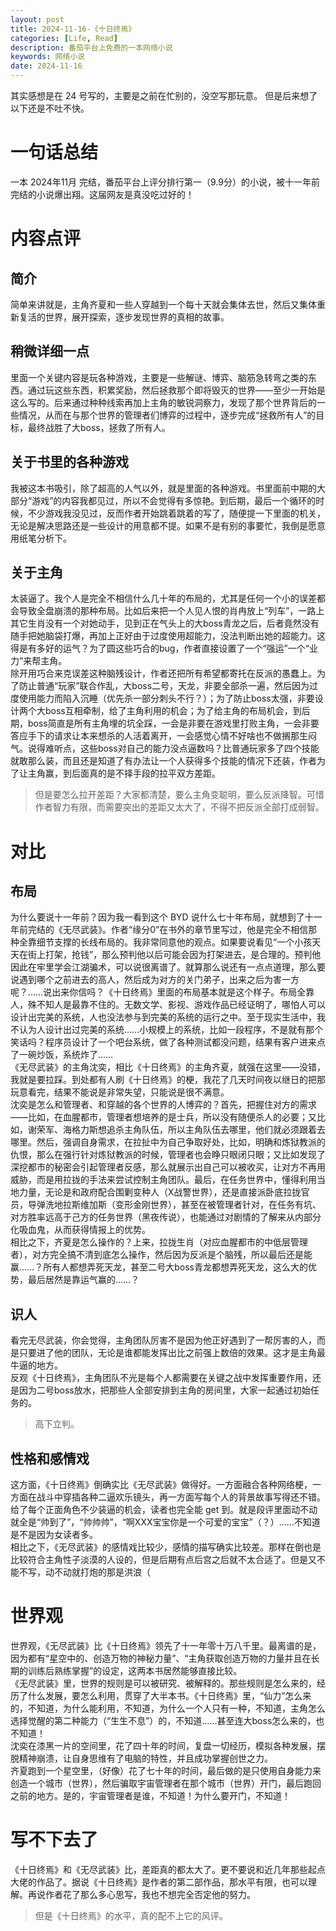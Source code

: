 ```yaml
---
layout: post
title: 2024-11-16-《十日终焉》
categories: [Life, Read]
description: 番茄平台上免费的一本网络小说
keywords: 网络小说
date: 2024-11-16
---
```


其实感想是在 24 号写的，主要是之前在忙别的，没空写那玩意。
但是后来想了以下还是不吐不快。

# 一句话总结
一本 2024年11月 完结，番茄平台上评分排行第一（9.9分）的小说，被十一年前完结的小说爆出翔。这届网友是真没吃过好的！

# 内容点评
## 简介
简单来讲就是，主角齐夏和一些人穿越到一个每十天就会集体去世，然后又集体重新复活的世界，展开探索，逐步发现世界的真相的故事。

## 稍微详细一点
里面一个关键内容是玩各种游戏，主要是一些解谜、博弈、脑筋急转弯之类的东西。通过玩这些东西，积累奖励，然后拯救那个即将毁灭的世界——至少一开始是这么写的。后来通过种种线索再加上主角的敏锐洞察力，发现了那个世界背后的一些情况，从而在与那个世界的管理者们博弈的过程中，逐步完成“拯救所有人”的目标，最终战胜了大boss，拯救了所有人。

## 关于书里的各种游戏
我被这本书吸引，除了超高的人气以外，就是里面的各种游戏。书里面前中期的大部分“游戏”的内容我都见过，所以不会觉得有多惊艳。到后期，最后一个循环的时候，不少游戏我没见过，反而作者开始跳着跳着的写了，随便提一下里面的机关，无论是解决思路还是一些设计的用意都不提。如果不是有别的事要忙，我倒是愿意用纸笔分析下。

## 关于主角
太装逼了。我个人是完全不相信什么几十年的布局的，尤其是任何一个小的误差都会导致全盘崩溃的那种布局。比如后来把一个人见人恨的肖冉放上“列车”，一路上其它生肖没有一个对她动手，见到正在气头上的大boss青龙之后，后者竟然没有随手把她脑袋打爆，再加上正好由于过度使用超能力，没法判断出她的超能力。这得是有多好的运气？为了圆这些巧合的bug，作者直接设置了一个“强运”一个“业力”来帮主角。    
除开用巧合来克误差这种脑残设计，作者还把所有希望都寄托在反派的愚蠢上。为了防止普通“玩家”联合作乱，大boss二号，天龙，非要全部杀一遍，然后因为过度使用能力而陷入沉睡（优先杀一部分刺头不行？）；为了防止boss太强，非要设计两个大boss互相牵制，给了主角利用的机会；为了给主角的布局机会，到后期，boss简直是所有主角埋的坑全踩，一会是非要在游戏里打败主角，一会非要答应手下的请求让本来想杀的人活着离开，一会感觉心情不好啥也不做搁那生闷气。说得难听点，这些boss对自己的能力没点逼数吗？比普通玩家多了四个技能就敢那么装，而且还是知道了有办法让一个人获得多个技能的情况下还装，作者为了让主角赢，到后面真的是不择手段的拉平双方差距。    

> 但是要怎么拉开差距？大家都清楚，要么主角变聪明，要么反派降智。可惜作者智力有限，而需要突出的差距又太大了，不得不把反派全部打成弱智。

# 对比
## 布局
为什么要说十一年前？因为我一看到这个 BYD 说什么七十年布局，就想到了十一年前完结的《无尽武装》。作者“缘分0”在书外的章节里写过，他是完全不相信那种全靠细节支撑的长线布局的。我非常同意他的观点。如果要说看见“一个小孩天天在街上打架，抢钱”，那么预判他以后可能会因为打架进去，是合理的。预判他因此在牢里学会江湖骗术，可以说很离谱了。就算那么说还有一点点道理，那么要说遇到哪个之前进去的高人，然后成为对方的关门弟子，出来之后为害一方呢？……说出来你信吗？《十日终焉》里面的布局基本就是这个样子。布局全靠人，殊不知人是最靠不住的。无数文学、影视、游戏作品已经证明了，哪怕人可以设计出完美的系统，人也没法参与到完美的系统的运行之中。至于现实生活中，我不认为人设计出过完美的系统……小规模上的系统，比如一段程序，不是就有那个笑话吗？程序员设计了一个吧台系统，做了各种测试都没问题，结果有客户进来点了一碗炒饭，系统炸了……    
《无尽武装》的主角沈奕，相比《十日终焉》的主角齐夏，就强在这里——没错，我就是要拉踩。到处都有人刷《十日终焉》的梗，我花了几天时间夜以继日的把那玩意看完，结果不能说是非常失望，只能说是很不满意。     
沈奕是怎么和管理者、和穿越的各个世界的人博弈的？首先，把握住对方的需求——比如，在血腥都市，管理者想培养的是士兵，所以没有随便杀人的必要；又比如，谢荣军、海格力斯想追杀主角队伍，所以主角队伍去哪里，他们就必须跟着去哪里。然后，强调自身需求，在拉扯中为自己争取好处，比如，明确和炼狱教派的仇恨，那么在强行针对炼狱教派的时候，管理者也会睁只眼闭只眼；又比如发现了深挖都市的秘密会引起管理者反感，那么就展示出自己可以被收买，让对方不再用威胁，而是用拉拢的手法来尝试控制主角团队。最后，在任务世界中，懂得利用当地力量，无论是和政府配合围剿变种人（X战警世界），还是直接派卧底拉拢官员，导弹洗地拉斯维加斯（变形金刚世界），甚至在被管理者针对，在任务有坑、对方胜率远高于己方的任务世界（黑夜传说），也能通过对剧情的了解来从内部分化吸血鬼，从而获得情报上的优势。    
相比之下，齐夏是怎么操作的？上来，拉拢生肖（对应血腥都市的中低层管理者），对方完全搞不清到底怎么操作，然后因为反派是个脑残，所以最后还是能赢……？所有人都想弄死天龙，甚至二号大boss青龙都想弄死天龙，这么大的优势，最后居然是靠运气赢的……？   

## 识人
看完无尽武装，你会觉得，主角团队厉害不是因为他正好遇到了一帮厉害的人，而是只要进了他的团队，无论是谁都能发挥出比之前强上数倍的效果。这才是主角最牛逼的地方。    
反观《十日终焉》，主角团队不光是每个人都需要在关键之战中发挥重要作用，还是因为二号boss放水，把那些人全部安排到主角的房间里，大家一起通过初始任务的。    

> 高下立判。

## 性格和感情戏
这方面，《十日终焉》倒确实比《无尽武装》做得好。一方面融合各种网络梗，一方面在战斗中穿插各种二逼欢乐镜头，再一方面写每个人的背景故事写得还不错。给了每个正面角色不少装逼的机会，读者也完全能 get 到。就是段评里面动不动就全是“帅到了”，“帅帅帅”，“啊XXX宝宝你是一个可爱的宝宝”（？）……不知道是不是因为女读者多。    
相比之下，《无尽武装》的感情戏比较少，感情的描写确实比较差。那样在倒也是比较符合主角性子淡漠的人设的，但是后期有点后宫之后就不太合适了。但是又不能不写，动不动就打炮的那是洪浪（     

# 世界观
世界观，《无尽武装》比《十日终焉》领先了十一年零十万八千里。最离谱的是，因为都有“星空中的、创造万物的神秘力量”、“主角获取创造万物的力量并且在长期的训练后熟练掌握”的设定，这两本书居然能够直接比较。    
《无尽武装》里，世界的规则是可以被研究、被解释的。那些规则是怎么来的，经历了什么发展，要怎么利用，贯穿了大半本书。《十日终焉》里，“仙力”怎么来的，不知道，为什么能利用，不知道，为什么一个人只有一种，不知道，主角怎么选择觉醒的第二种能力（“生生不息”）的，不知道……甚至连大boss怎么来的，也不知道！    
沈奕在漆黑一片的空间里，花了四十年的时间，复盘一切经历，模拟各种发展，摆脱精神崩溃，让自身思维有了电脑的特性，并且成功掌握创世之力。     
齐夏跑到一个星空里，（好像）花了七十年的时间，最后做的是只使用自身能力来创造一个城市（世界），然后骗取宇宙管理者在那个城市（世界）开门，最后跑回之前的地方。是的，宇宙管理者是谁，不知道！为什么要开门，不知道！


# 写不下去了
《十日终焉》和《无尽武装》比，差距真的都太大了。更不要说和近几年那些起点大佬的作品了。据说《十日终焉》是作者的第二部作品，那水平有限，也可以理解。再说作者花了那么多心思写，我也不想完全否定他的努力。

> 但是《十日终焉》的水平，真的配不上它的风评。